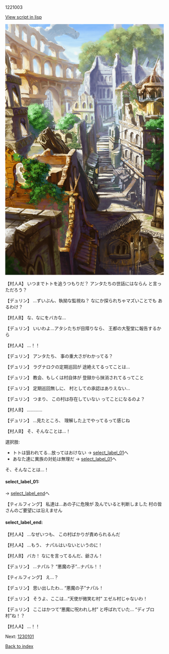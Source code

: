 1221003

[View script in lisp](../scripts/1221003.txt)

![ghost_town.png](../images/backgrounds/ghost_town.png)

【村人A】
いつまでトトを追うつもりだ？
アンタたちの世話にはならん
と言っただろう？

【デュリン】
…ずいぶん、執拗な監視ね？
なにか探られちゃマズいことでも
あるわけ？

【村人B】
な、なにをバカな…

【デュリン】
いいわよ…アタシたちが目障りなら、
王都の大聖堂に報告するから

【村人A】
…！！

【デュリン】
アンタたち、
事の重大さがわかってる？

【デュリン】
ラグナロクの定期巡回が
途絶えてるってことは…

【デュリン】
教会、もしくは村自体が
登録から抹消されてるってこと

【デュリン】
定期巡回無しに、
村としての承認はありえない…

【デュリン】
つまり、
この村は存在していない
ってことになるのよ？

【村人B】
…………

【デュリン】
…見たところ、
理解した上でやってるって感じね

【村人B】
そ、そんなことは…！

選択肢:
- トトは狙われてる…放ってはおけない → [select_label_01](#select_label_01)へ
- あなた達に異族の対処は無理だ → [select_label_01](#select_label_01)へ

そ、そんなことは…！

#### select_label_01:
 → [select_label_end](#select_label_end)へ

【ティルフィング】
私達は…あの子に危険が
及んでいると判断しました
村の皆さんのご要望には沿えません

#### select_label_end:

【村人A】
…なぜいつも、
この村ばかりが責められるんだ

【村人A】
…もう、
ナパルはいないというのに！

【村人B】
バカ！
なにを言ってるんだ、爺さん！

【デュリン】
…ナパル？
“悪魔の子”…ナパル！！

【ティルフィング】
え…？

【デュリン】
思い出したわ…
“悪魔の子”ナパル！

【デュリン】
そうよ、ここは…“天使が微笑む村”
エゼル村じゃないわ！

【デュリン】
ここはかつて“悪魔に呪われし村”
と呼ばれていた…
“ディブロ村”ね！？

【村人A】
…！！

Next: [1230101](1230101.md)

[Back to index](index.md)
